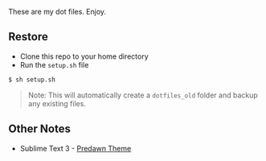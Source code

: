 These are my dot files. Enjoy.

## Restore

* Clone this repo to your home directory
* Run the `setup.sh` file

```sh
$ sh setup.sh
```

> Note: This will automatically create a `dotfiles_old` folder and backup any existing files.


## Other Notes

* Sublime Text 3 - [Predawn Theme](https://github.com/jamiewilson/predawn)